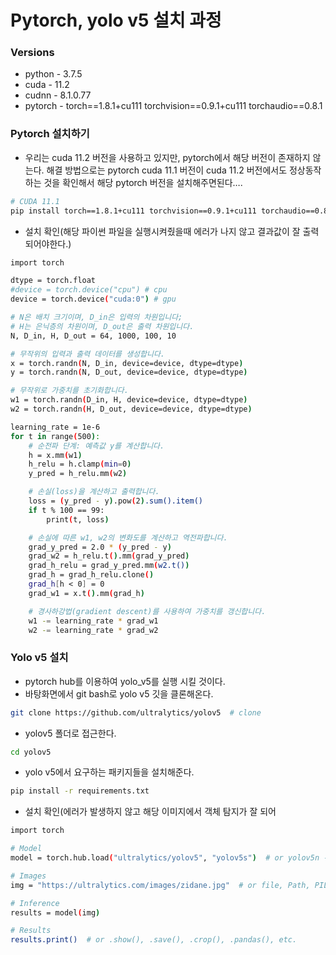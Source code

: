 # Pytorch, yolo v5 설치 과정

### Versions

- python - 3.7.5
- cuda - 11.2
- cudnn - 8.1.0.77
- pytorch - torch==1.8.1+cu111 torchvision==0.9.1+cu111 torchaudio==0.8.1

### Pytorch 설치하기

- 우리는 cuda 11.2 버전을 사용하고 있지만, pytorch에서 해당 버전이 존재하지 않는다. 해결 방법으로는 pytorch cuda 11.1 버전이 cuda 11.2 버전에서도 정상동작하는 것을 확인해서 해당 pytorch 버전을 설치해주면된다….

```bash
# CUDA 11.1
pip install torch==1.8.1+cu111 torchvision==0.9.1+cu111 torchaudio==0.8.1 -f https://download.pytorch.org/whl/torch_stable.html
```

- 설치 확인(해당 파이썬 파일을 실행시켜줬을때 에러가 나지 않고 결과값이 잘 출력되어야한다.)

```bash
import torch

dtype = torch.float
#device = torch.device("cpu") # cpu
device = torch.device("cuda:0") # gpu

# N은 배치 크기이며, D_in은 입력의 차원입니다;
# H는 은닉층의 차원이며, D_out은 출력 차원입니다.
N, D_in, H, D_out = 64, 1000, 100, 10

# 무작위의 입력과 출력 데이터를 생성합니다.
x = torch.randn(N, D_in, device=device, dtype=dtype)
y = torch.randn(N, D_out, device=device, dtype=dtype)

# 무작위로 가중치를 초기화합니다.
w1 = torch.randn(D_in, H, device=device, dtype=dtype)
w2 = torch.randn(H, D_out, device=device, dtype=dtype)

learning_rate = 1e-6
for t in range(500):
    # 순전파 단계: 예측값 y를 계산합니다.
    h = x.mm(w1)
    h_relu = h.clamp(min=0)
    y_pred = h_relu.mm(w2)

    # 손실(loss)을 계산하고 출력합니다.
    loss = (y_pred - y).pow(2).sum().item()
    if t % 100 == 99:
        print(t, loss)

    # 손실에 따른 w1, w2의 변화도를 계산하고 역전파합니다.
    grad_y_pred = 2.0 * (y_pred - y)
    grad_w2 = h_relu.t().mm(grad_y_pred)
    grad_h_relu = grad_y_pred.mm(w2.t())
    grad_h = grad_h_relu.clone()
    grad_h[h < 0] = 0
    grad_w1 = x.t().mm(grad_h)

    # 경사하강법(gradient descent)를 사용하여 가중치를 갱신합니다.
    w1 -= learning_rate * grad_w1
    w2 -= learning_rate * grad_w2
```

### Yolo v5 설치

- pytorch hub를 이용하여 yolo_v5를 실행 시킬 것이다.
- 바탕화면에서 git bash로 yolo v5 깃을 클론해온다.

```bash
git clone https://github.com/ultralytics/yolov5  # clone
```

- yolov5 폴더로 접근한다.

```bash
cd yolov5
```

- yolo v5에서 요구하는 패키지들을 설치해준다.

```bash
pip install -r requirements.txt
```

- 설치 확인(에러가 발생하지 않고 해당 이미지에서 객체 탐지가 잘 되어

```bash
import torch

# Model
model = torch.hub.load("ultralytics/yolov5", "yolov5s")  # or yolov5n - yolov5x6, custom

# Images
img = "https://ultralytics.com/images/zidane.jpg"  # or file, Path, PIL, OpenCV, numpy, list

# Inference
results = model(img)

# Results
results.print()  # or .show(), .save(), .crop(), .pandas(), etc.
```